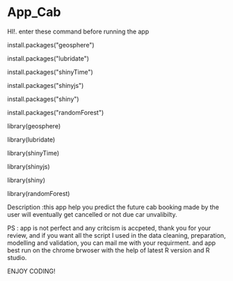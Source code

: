# App_Cab
HI!.
enter these command before running the app

install.packages("geosphere")

install.packages("lubridate")

install.packages("shinyTime")

install.packages("shinyjs")

install.packages("shiny")

install.packages("randomForest")

library(geosphere)

library(lubridate)

library(shinyTime)

library(shinyjs)

library(shiny)

library(randomForest)

Description :this app help you predict the future cab booking made by the user will eventually get cancelled or not due car unvalibilty.

PS : app is not perfect and any critcism is accpeted, thank you for your review, and if you want all the script I used in the data cleaning, preparation, modelling and validation, you can mail me with your requirment. and app best run on the chrome brwoser with the help of latest R version and R studio.

ENJOY CODING!
